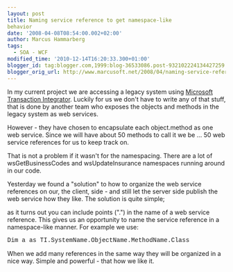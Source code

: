 ```yaml
---
layout: post
title: Naming service reference to get namespace-like
behavior
date: '2008-04-08T08:54:00.002+02:00'
author: Marcus Hammarberg
tags:
  - SOA - WCF
modified_time: '2010-12-14T16:20:33.300+01:00'
blogger_id: tag:blogger.com,1999:blog-36533086.post-932102224134427259
blogger_orig_url: http://www.marcusoft.net/2008/04/naming-service-reference-to-get.html
---
```


In my current project we are accessing a legacy system using
[Microsoft Transaction
Integrator](http://msdn2.microsoft.com/en-us/library/ms945276.aspx).
Luckily for us we don't have to write any of that stuff, that is done by
another team who exposes the objects and methods in the legacy system as
web services.

However - they have chosen to encapsulate each object.method as one web
service. Since we will have about 50 methods to call it we be ... 50 web
service references for us to keep track on.

That is not a problem if it wasn't for the namespacing. There are a lot
of wsGetBusinessCodes and wsUpdateInsurance namespaces running around in
our code.

Yesterday we found a "solution" to how to organize the web service
references on our, the client, side - and still let the server side
publish the web service how they like. The solution is quite simple;

as it turns out you can include points (".") in the name of a web
service reference. This gives us an opportunity to name the service
reference in a namespace-like manner. For example we use:

<span style="font-family:courier new;">Dim a as
TI.SystemName.ObjectName.MethodName.Class</span>

When we add many references in the same way they will be organized in a
nice way. Simple and powerful - that how we like it.

